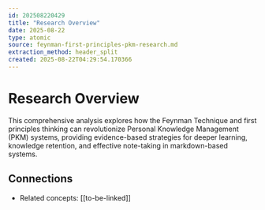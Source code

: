 ```yaml
---
id: 202508220429
title: "Research Overview"
date: 2025-08-22
type: atomic
source: feynman-first-principles-pkm-research.md
extraction_method: header_split
created: 2025-08-22T04:29:54.170366
---
```


# Research Overview

This comprehensive analysis explores how the Feynman Technique and first principles thinking can revolutionize Personal Knowledge Management (PKM) systems, providing evidence-based strategies for deeper learning, knowledge retention, and effective note-taking in markdown-based systems.

## Connections
- Related concepts: [[to-be-linked]]
